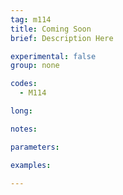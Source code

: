 ```yaml
---
tag: m114
title: Coming Soon
brief: Description Here

experimental: false
group: none

codes:
  - M114

long:

notes:

parameters:

examples:

---
```


